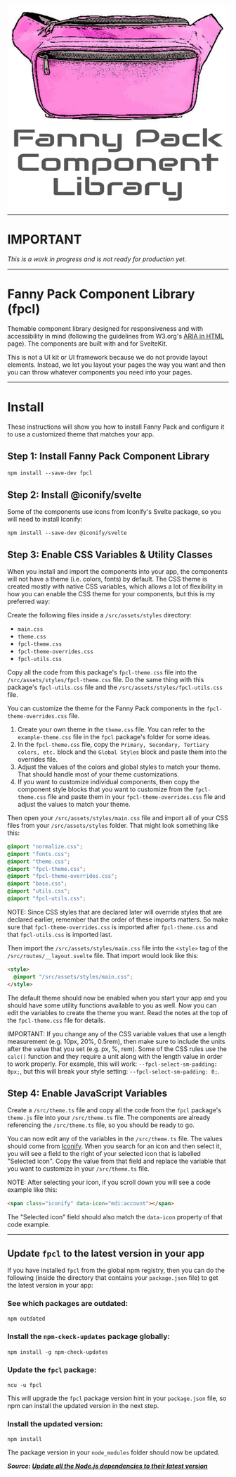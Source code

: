 <div align="center">
    <img src="static/fanny-pack.svg" alt="fanny pack" width="512" /><br>
</div>

---

# IMPORTANT
*This is a work in progress and is not ready for production yet.*

---

# Fanny Pack Component Library (fpcl)
Themable component library designed for responsiveness and with accessibility in mind (following the guidelines from W3.org's [ARIA in HTML](https://www.w3.org/TR/html-aria/#docconformance) page). The components are built with and for SvelteKit. 

This is not a UI kit or UI framework because we do not provide layout elements. Instead, we let you layout your pages the way you want and then you can throw whatever components you need into your pages.

---

# Install
These instructions will show you how to install Fanny Pack and configure it to use a customized theme that matches your app.


## Step 1: Install Fanny Pack Component Library
```
npm install --save-dev fpcl
```


## Step 2: Install @iconify/svelte
Some of the components use icons from Iconify's Svelte package, so you will need to install Iconify:

```
npm install --save-dev @iconify/svelte
```


## Step 3: Enable CSS Variables & Utility Classes
When you install and import the components into your app, the components will not have a theme (i.e. colors, fonts) by default. The CSS theme is created mostly with native CSS variables, which allows a lot of flexibility in how you can enable the CSS theme for your components, but this is my preferred way:

Create the following files inside a `/src/assets/styles` directory:

* `main.css`
* `theme.css`
* `fpcl-theme.css`
* `fpcl-theme-overrides.css`
* `fpcl-utils.css`

Copy all the code from this package's `fpcl-theme.css` file into the `/src/assets/styles/fpcl-theme.css` file. Do the same thing with this package's `fpcl-utils.css` file and the `/src/assets/styles/fpcl-utils.css` file.

You can customize the theme for the Fanny Pack components in the `fpcl-theme-overrides.css` file. 
1. Create your own theme in the `theme.css` file. You can refer to the `example-theme.css` file in the `fpcl` package's folder for some ideas.
2. In the `fpcl-theme.css` file, copy the `Primary, Secondary, Tertiary colors, etc.` block and the `Global Styles` block and paste them into the overrides file. 
3. Adjust the values of the colors and global styles to match your theme. That should handle most of your theme customizations.
4. If you want to customize individual components, then copy the component style blocks that you want to customize from the `fpcl-theme.css` file and paste them in your `fpcl-theme-overrides.css` file and adjust the values to match your theme.

Then open your `/src/assets/styles/main.css` file and import all of your CSS files from your `/src/assets/styles` folder. That might look something like this:

```css
@import "normalize.css";
@import "fonts.css";
@import "theme.css";
@import "fpcl-theme.css";
@import "fpcl-theme-overrides.css";
@import "base.css";
@import "utils.css";
@import "fpcl-utils.css";
```

NOTE: Since CSS styles that are declared later will override styles that are declared earlier, remember that the order of these imports matters. So make sure that `fpcl-theme-overrides.css` is imported after `fpcl-theme.css` and that `fpcl-utils.css` is imported last.

Then import the `/src/assets/styles/main.css` file into the `<style>` tag of the `/src/routes/__layout.svelte` file. That import would look like this:

```html
<style>
  @import "/src/assets/styles/main.css";
</style>
```

The default theme should now be enabled when you start your app and you should have some utility functions available to you as well. Now you can edit the variables to create the theme you want. Read the notes at the top of the `fpcl-theme.css` file for details.

IMPORTANT: If you change any of the CSS variable values that use a length measurement (e.g. 10px, 20%, 0.5rem), then make sure to include the units after the value that you set (e.g. px, %, rem). Some of the CSS rules use the `calc()` function and they require a unit along with the length value in order to work properly. For example, this will work: `--fpcl-select-sm-padding: 0px;`, but this will break your style setting: `--fpcl-select-sm-padding: 0;`.


## Step 4: Enable JavaScript Variables
Create a `/src/theme.ts` file and copy all the code from the `fpcl` package's `theme.js` file into your `/src/theme.ts` file. The components are already referencing the `/src/theme.ts` file, so you should be ready to go.

You can now edit any of the variables in the `/src/theme.ts` file. The values should come from [Iconify](https://icon-sets.iconify.design/). When you search for an icon and then select it, you will see a field to the right of your selected icon that is labelled "Selected icon". Copy the value from that field and replace the variable that you want to customize in your `/src/theme.ts` file.

NOTE: After selecting your icon, if you scroll down you will see a code example like this:
```html
<span class="iconify" data-icon="mdi:account"></span>
```
The "Selected icon" field should also match the `data-icon` property of that code example.

---

## Update `fpcl` to the latest version in your app
If you have installed `fpcl` from the global npm registry, then you can do the following (inside the directory that contains your `package.json` file) to get the latest version in your app:

### See which packages are outdated:
```
npm outdated
```

### Install the `npm-ckeck-updates` package globally:
```
npm install -g npm-check-updates
```

### Update the `fpcl` package:
```
ncu -u fpcl
```
This will upgrade the `fpcl` package version hint in your `package.json` file, so npm can install the updated version in the next step.

### Install the updated version:
```
npm install
```
The package version in your `node_modules` folder should now be updated.


***Source: [Update all the Node.js dependencies to their latest version](https://nodejs.dev/learn/update-all-the-nodejs-dependencies-to-their-latest-version)***
